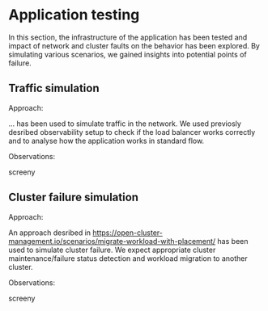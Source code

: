 # Application testing

In this section, the infrastructure of the application has been tested and impact of network and cluster faults on the behavior has been explored. By simulating various scenarios, we gained insights into potential points of failure. 

## Traffic simulation

Approach:

... has been used to simulate traffic in the network. We used previosly desribed observability setup to check if the load balancer works correctly and to analyse how the application works in standard flow.

Observations:

screeny

## Cluster failure simulation

Approach:

An approach desribed in https://open-cluster-management.io/scenarios/migrate-workload-with-placement/ has been used to simulate cluster failure. We expect appropriate cluster maintenance/failure status detection and workload migration to another cluster.

Observations:

screeny